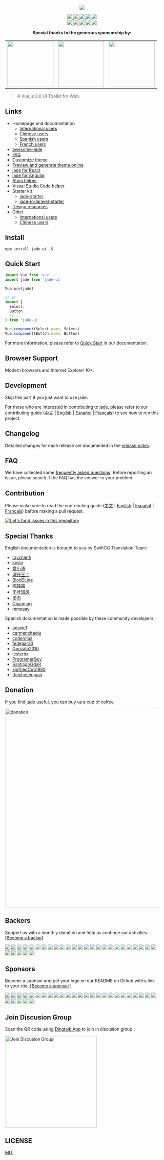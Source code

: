<p align="center">
  <img src="https://cdn.rawgit.com/ElemeFE/jade/dev/element_logo.svg">
</p>

<p align="center">
  <a href="https://travis-ci.org/ElemeFE/jade">
    <img src="https://travis-ci.org/ElemeFE/jade.svg?branch=master">
  </a>
  <a href="https://coveralls.io/github/ElemeFE/jade?branch=master">
    <img src="https://coveralls.io/repos/github/ElemeFE/jade/badge.svg?branch=master">
  </a>
  <a href="https://cdnjs.com/libraries/jade-ui">
    <img src="https://img.shields.io/cdnjs/v/jade-ui.svg">
  </a>
  <a href="https://www.npmjs.org/package/jade-ui">
    <img src="https://img.shields.io/npm/v/jade-ui.svg">
  </a>
  <a href="https://npmcharts.com/compare/jade-ui?minimal=true">
    <img src="http://img.shields.io/npm/dm/jade-ui.svg">
  </a>
  <br>
  <a href="http://img.badgesize.io/https://unpkg.com/jade-ui/lib/index.js?compression=gzip&label=gzip%20size:%20JS">
    <img src="http://img.badgesize.io/https://unpkg.com/jade-ui/lib/index.js?compression=gzip&label=gzip%20size:%20JS">
  </a>
  <a href="http://img.badgesize.io/https://unpkg.com/jade-ui/lib/theme-chalk/index.css?compression=gzip&label=gzip%20size:%20CSS">
    <img src="http://img.badgesize.io/https://unpkg.com/jade-ui/lib/theme-chalk/index.css?compression=gzip&label=gzip%20size:%20CSS">
  </a>
  <a href="#backers">
    <img src="https://opencollective.com/jade/backers/badge.svg">
  </a>
  <a href="#sponsors">
    <img src="https://opencollective.com/jade/sponsors/badge.svg">
  </a>
  <a href="LICENSE">
    <img src="https://img.shields.io/badge/License-MIT-yellow.svg">
  </a>
</p>

<p align="center">
  <b>Special thanks to the generous sponsorship by:</b>
</p>
<table>
  <tbody>
    <tr>
      <td align="center" valign="middle">
        <a href="https://tipe.io/?ref=jade" target="_blank">
          <img width="150px" src="https://user-images.githubusercontent.com/1016365/34124854-48fafa06-e3e9-11e7-8c04-251055feebee.png">
        </a>
      </td>
      <td align="center" valign="middle">
        <a href="https://www.duohui.cn/?utm_source=jade&utm_medium=web&utm_campaign=jade-index" target="_blank">
          <img width="150px" src="https://user-images.githubusercontent.com/10095631/35603534-bb24470c-0678-11e8-8bcc-17ceaef8cbef.png">
        </a>
      </td>
      <td align="center" valign="middle">
        <a href="https://bitsrc.io/" target="_blank">
          <img width="150px" src="https://user-images.githubusercontent.com/10095631/41342907-e44e7196-6f2f-11e8-92f2-47702dc8f059.png">
        </a>
      </td>
    </tr>
  </tbody>
</table>

> A Vue.js 2.0 UI Toolkit for Web.

## Links
- Homepage and documentation
  - [International users](http://jade.eleme.io/#/en-US)
  - [Chinese users](http://jade-cn.eleme.io/#/zh-CN)
  - [Spanish users](http://jade.eleme.io/#/es)
  - [French users](http://jade.eleme.io/#/fr-FR)
- [awesome-jade](https://github.com/ElementUI/awesome-jade)
- [FAQ](./FAQ.md)
- [Customize theme](http://jade.eleme.io/#/en-US/component/custom-theme)
- [Preview and generate theme online](https://elementui.github.io/theme-chalk-preview)
- [jade for React](https://github.com/elemefe/jade-react)
- [jade for Angular](https://github.com/ElemeFE/jade-angular)
- [Atom helper](https://github.com/ElemeFE/jade-helper)
- [Visual Studio Code helper](https://github.com/ElemeFE/vscode-jade-helper)
- Starter kit
  - [jade-starter](https://github.com/ElementUI/jade-starter)
  - [jade-in-laravel-starter](https://github.com/ElementUI/jade-in-laravel-starter)
- [Design resources](https://github.com/ElementUI/Resources)
- Gitter
  - [International users](https://gitter.im/jade-en/Lobby)
  - [Chinese users](https://gitter.im/ElemeFE/jade)

## Install
```shell
npm install jade-ui -S
```

## Quick Start
``` javascript
import Vue from 'vue'
import jade from 'jade-ui'

Vue.use(jade)

// or
import {
  Select,
  Button
  // ...
} from 'jade-ui'

Vue.component(Select.name, Select)
Vue.component(Button.name, Button)
```
For more information, please refer to [Quick Start](http://jade.eleme.io/#/en-US/component/quickstart) in our documentation.

## Browser Support
Modern browsers and Internet Explorer 10+.

## Development
Skip this part if you just want to use jade.

For those who are interested in contributing to jade, please refer to our contributing guide ([中文](https://github.com/ElemeFE/jade/blob/master/.github/CONTRIBUTING.zh-CN.md) | [English](https://github.com/ElemeFE/jade/blob/master/.github/CONTRIBUTING.en-US.md) | [Español](https://github.com/ElemeFE/jade/blob/master/.github/CONTRIBUTING.es.md) | [Français](https://github.com/ElemeFE/jade/blob/master/.github/CONTRIBUTING.fr-FR.md)) to see how to run this project.

## Changelog
Detailed changes for each release are documented in the [release notes](https://github.com/ElemeFE/jade/releases).

## FAQ
We have collected some [frequently asked questions](https://github.com/ElemeFE/jade/blob/master/FAQ.md). Before reporting an issue, please search if the FAQ has the answer to your problem.

## Contribution
Please make sure to read the contributing guide ([中文](https://github.com/ElemeFE/jade/blob/master/.github/CONTRIBUTING.zh-CN.md) | [English](https://github.com/ElemeFE/jade/blob/master/.github/CONTRIBUTING.en-US.md) | [Español](https://github.com/ElemeFE/jade/blob/master/.github/CONTRIBUTING.es.md) | [Français](https://github.com/ElemeFE/jade/blob/master/.github/CONTRIBUTING.fr-FR.md)) before making a pull request.

[![Let's fund issues in this repository](https://issuehunt.io/static/embed/issuehunt-button-v1.svg)](https://issuehunt.io/repos/67274736)

## Special Thanks
English documentation is brought to you by SwiftGG Translation Team:
- [raychenfj](https://github.com/raychenfj)
- [kevin](http://thekevin.cn/)
- [曾小涛](https://github.com/zengxiaotao)
- [湾仔王二](https://github.com/wanzaiwanger)
- [BlooDLine](http://www.ibloodline.com/)
- [陈铭嘉](https://chenmingjia.github.io/)
- [千叶知风](http://mpc6.com/)
- [梁杰](http://numbbbbb.com)
- [Changing](https://github.com/sunzhuo11)
- [mmoaay](https://github.com/mmoaay)

Spanish documentation is made possible by these community developers:
- [adavie1](https://github.com/adavie1)
- [carmencitaqiu](https://github.com/carmencitaqiu)
- [coderdiaz](https://github.com/coderdiaz)
- [fedegar33](https://github.com/fedegar33)
- [Gonzalo2310](https://github.com/Gonzalo2310)
- [lesterbx](https://github.com/lesterbx)
- [ProgramerGuy](https://github.com/ProgramerGuy)
- [SantiagoGdaR](https://github.com/SantiagoGdaR)
- [sigfriedCub1990](https://github.com/sigfriedCub1990)
- [thechosenjuan](https://github.com/thechosenjuan)

## Donation
If you find jade useful, you can buy us a cup of coffee

<img width="650" src="https://user-images.githubusercontent.com/14025786/44833997-5d7c4d80-ac62-11e8-8445-1dffec0eb13c.png" alt="donation">

## Backers

Support us with a monthly donation and help us continue our activities. [[Become a backer](https://opencollective.com/jade#backer)]

<a href="https://opencollective.com/jade/backer/0/website" target="_blank"><img src="https://opencollective.com/jade/backer/0/avatar.svg"></a>
<a href="https://opencollective.com/jade/backer/1/website" target="_blank"><img src="https://opencollective.com/jade/backer/1/avatar.svg"></a>
<a href="https://opencollective.com/jade/backer/2/website" target="_blank"><img src="https://opencollective.com/jade/backer/2/avatar.svg"></a>
<a href="https://opencollective.com/jade/backer/3/website" target="_blank"><img src="https://opencollective.com/jade/backer/3/avatar.svg"></a>
<a href="https://opencollective.com/jade/backer/4/website" target="_blank"><img src="https://opencollective.com/jade/backer/4/avatar.svg"></a>
<a href="https://opencollective.com/jade/backer/5/website" target="_blank"><img src="https://opencollective.com/jade/backer/5/avatar.svg"></a>
<a href="https://opencollective.com/jade/backer/6/website" target="_blank"><img src="https://opencollective.com/jade/backer/6/avatar.svg"></a>
<a href="https://opencollective.com/jade/backer/7/website" target="_blank"><img src="https://opencollective.com/jade/backer/7/avatar.svg"></a>
<a href="https://opencollective.com/jade/backer/8/website" target="_blank"><img src="https://opencollective.com/jade/backer/8/avatar.svg"></a>
<a href="https://opencollective.com/jade/backer/9/website" target="_blank"><img src="https://opencollective.com/jade/backer/9/avatar.svg"></a>
<a href="https://opencollective.com/jade/backer/10/website" target="_blank"><img src="https://opencollective.com/jade/backer/10/avatar.svg"></a>
<a href="https://opencollective.com/jade/backer/11/website" target="_blank"><img src="https://opencollective.com/jade/backer/11/avatar.svg"></a>
<a href="https://opencollective.com/jade/backer/12/website" target="_blank"><img src="https://opencollective.com/jade/backer/12/avatar.svg"></a>
<a href="https://opencollective.com/jade/backer/13/website" target="_blank"><img src="https://opencollective.com/jade/backer/13/avatar.svg"></a>
<a href="https://opencollective.com/jade/backer/14/website" target="_blank"><img src="https://opencollective.com/jade/backer/14/avatar.svg"></a>
<a href="https://opencollective.com/jade/backer/15/website" target="_blank"><img src="https://opencollective.com/jade/backer/15/avatar.svg"></a>
<a href="https://opencollective.com/jade/backer/16/website" target="_blank"><img src="https://opencollective.com/jade/backer/16/avatar.svg"></a>
<a href="https://opencollective.com/jade/backer/17/website" target="_blank"><img src="https://opencollective.com/jade/backer/17/avatar.svg"></a>
<a href="https://opencollective.com/jade/backer/18/website" target="_blank"><img src="https://opencollective.com/jade/backer/18/avatar.svg"></a>
<a href="https://opencollective.com/jade/backer/19/website" target="_blank"><img src="https://opencollective.com/jade/backer/19/avatar.svg"></a>
<a href="https://opencollective.com/jade/backer/20/website" target="_blank"><img src="https://opencollective.com/jade/backer/20/avatar.svg"></a>
<a href="https://opencollective.com/jade/backer/21/website" target="_blank"><img src="https://opencollective.com/jade/backer/21/avatar.svg"></a>
<a href="https://opencollective.com/jade/backer/22/website" target="_blank"><img src="https://opencollective.com/jade/backer/22/avatar.svg"></a>
<a href="https://opencollective.com/jade/backer/23/website" target="_blank"><img src="https://opencollective.com/jade/backer/23/avatar.svg"></a>
<a href="https://opencollective.com/jade/backer/24/website" target="_blank"><img src="https://opencollective.com/jade/backer/24/avatar.svg"></a>
<a href="https://opencollective.com/jade/backer/25/website" target="_blank"><img src="https://opencollective.com/jade/backer/25/avatar.svg"></a>
<a href="https://opencollective.com/jade/backer/26/website" target="_blank"><img src="https://opencollective.com/jade/backer/26/avatar.svg"></a>
<a href="https://opencollective.com/jade/backer/27/website" target="_blank"><img src="https://opencollective.com/jade/backer/27/avatar.svg"></a>
<a href="https://opencollective.com/jade/backer/28/website" target="_blank"><img src="https://opencollective.com/jade/backer/28/avatar.svg"></a>
<a href="https://opencollective.com/jade/backer/29/website" target="_blank"><img src="https://opencollective.com/jade/backer/29/avatar.svg"></a>


## Sponsors

Become a sponsor and get your logo on our README on Github with a link to your site. [[Become a sponsor](https://opencollective.com/jade#sponsor)]

<a href="https://opencollective.com/jade/sponsor/0/website" target="_blank"><img src="https://opencollective.com/jade/sponsor/0/avatar.svg"></a>
<a href="https://opencollective.com/jade/sponsor/1/website" target="_blank"><img src="https://opencollective.com/jade/sponsor/1/avatar.svg"></a>
<a href="https://opencollective.com/jade/sponsor/2/website" target="_blank"><img src="https://opencollective.com/jade/sponsor/2/avatar.svg"></a>
<a href="https://opencollective.com/jade/sponsor/3/website" target="_blank"><img src="https://opencollective.com/jade/sponsor/3/avatar.svg"></a>
<a href="https://opencollective.com/jade/sponsor/4/website" target="_blank"><img src="https://opencollective.com/jade/sponsor/4/avatar.svg"></a>
<a href="https://opencollective.com/jade/sponsor/5/website" target="_blank"><img src="https://opencollective.com/jade/sponsor/5/avatar.svg"></a>
<a href="https://opencollective.com/jade/sponsor/6/website" target="_blank"><img src="https://opencollective.com/jade/sponsor/6/avatar.svg"></a>
<a href="https://opencollective.com/jade/sponsor/7/website" target="_blank"><img src="https://opencollective.com/jade/sponsor/7/avatar.svg"></a>
<a href="https://opencollective.com/jade/sponsor/8/website" target="_blank"><img src="https://opencollective.com/jade/sponsor/8/avatar.svg"></a>
<a href="https://opencollective.com/jade/sponsor/9/website" target="_blank"><img src="https://opencollective.com/jade/sponsor/9/avatar.svg"></a>
<a href="https://opencollective.com/jade/sponsor/10/website" target="_blank"><img src="https://opencollective.com/jade/sponsor/10/avatar.svg"></a>
<a href="https://opencollective.com/jade/sponsor/11/website" target="_blank"><img src="https://opencollective.com/jade/sponsor/11/avatar.svg"></a>
<a href="https://opencollective.com/jade/sponsor/12/website" target="_blank"><img src="https://opencollective.com/jade/sponsor/12/avatar.svg"></a>
<a href="https://opencollective.com/jade/sponsor/13/website" target="_blank"><img src="https://opencollective.com/jade/sponsor/13/avatar.svg"></a>
<a href="https://opencollective.com/jade/sponsor/14/website" target="_blank"><img src="https://opencollective.com/jade/sponsor/14/avatar.svg"></a>
<a href="https://opencollective.com/jade/sponsor/15/website" target="_blank"><img src="https://opencollective.com/jade/sponsor/15/avatar.svg"></a>
<a href="https://opencollective.com/jade/sponsor/16/website" target="_blank"><img src="https://opencollective.com/jade/sponsor/16/avatar.svg"></a>
<a href="https://opencollective.com/jade/sponsor/17/website" target="_blank"><img src="https://opencollective.com/jade/sponsor/17/avatar.svg"></a>
<a href="https://opencollective.com/jade/sponsor/18/website" target="_blank"><img src="https://opencollective.com/jade/sponsor/18/avatar.svg"></a>
<a href="https://opencollective.com/jade/sponsor/19/website" target="_blank"><img src="https://opencollective.com/jade/sponsor/19/avatar.svg"></a>
<a href="https://opencollective.com/jade/sponsor/20/website" target="_blank"><img src="https://opencollective.com/jade/sponsor/20/avatar.svg"></a>
<a href="https://opencollective.com/jade/sponsor/21/website" target="_blank"><img src="https://opencollective.com/jade/sponsor/21/avatar.svg"></a>
<a href="https://opencollective.com/jade/sponsor/22/website" target="_blank"><img src="https://opencollective.com/jade/sponsor/22/avatar.svg"></a>
<a href="https://opencollective.com/jade/sponsor/23/website" target="_blank"><img src="https://opencollective.com/jade/sponsor/23/avatar.svg"></a>
<a href="https://opencollective.com/jade/sponsor/24/website" target="_blank"><img src="https://opencollective.com/jade/sponsor/24/avatar.svg"></a>
<a href="https://opencollective.com/jade/sponsor/25/website" target="_blank"><img src="https://opencollective.com/jade/sponsor/25/avatar.svg"></a>
<a href="https://opencollective.com/jade/sponsor/26/website" target="_blank"><img src="https://opencollective.com/jade/sponsor/26/avatar.svg"></a>
<a href="https://opencollective.com/jade/sponsor/27/website" target="_blank"><img src="https://opencollective.com/jade/sponsor/27/avatar.svg"></a>
<a href="https://opencollective.com/jade/sponsor/28/website" target="_blank"><img src="https://opencollective.com/jade/sponsor/28/avatar.svg"></a>
<a href="https://opencollective.com/jade/sponsor/29/website" target="_blank"><img src="https://opencollective.com/jade/sponsor/29/avatar.svg"></a>

## Join Discusion Group

Scan the QR code using [Dingtalk App](https://www.dingtalk.com/) to join in discusion group :

<img alt="Join Discusion Group" src="https://user-images.githubusercontent.com/17680888/50588415-d9aaca00-0ebc-11e9-92e2-f71960346f85.png" width="300">


## LICENSE
[MIT](LICENSE)
